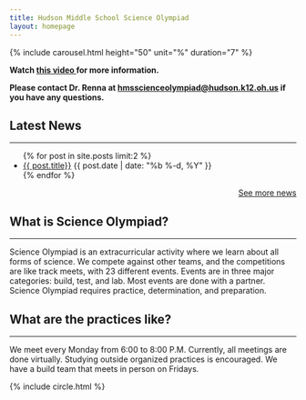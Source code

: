 ```yaml
---
title: Hudson Middle School Science Olympiad
layout: homepage
---
```


 {% include carousel.html height="50" unit="%" duration="7" %}
<p><strong>Watch <a href="https://youtu.be/Y19-EAbRHOI">this video </a>for more information.</strong></p>
<p><strong>Please contact Dr. Renna at <a href="mailto:hmsscienceolympiad@hudson.k12.oh.us">hmsscienceolympiad@hudson.k12.oh.us</a> if you have any questions.</strong></p>
<h2>Latest News</h2>
<hr />
<ul class="myposts">
{% for post in site.posts limit:2 %}
    <li><a href="{{ post.url }}">{{ post.title}}</a>
    <span class="postDate">{{ post.date | date: "%b %-d, %Y" }}</span>
    </li>
{% endfor %}
</ul>
<p style="text-align: right;"><a href="https://hmsscioly.js.org/blog"> See more news </a></p>

<h2> What is Science Olympiad? </h2>
<hr />
<p> Science Olympiad is an extracurricular activity where we learn about all forms of science. We compete against other teams, and the competitions are like track meets, with 23 different events. Events are in three major categories: build, test, and lab. Most events are done with a partner. Science Olympiad requires practice, determination, and preparation. </p>

<h2> What are the practices like? </h2>
<hr />
<p>We meet every Monday from 6:00 to 8:00 P.M. Currently, all meetings are done virtually.  Studying outside organized practices is encouraged. We have a build team that meets in person on Fridays.</p>





{% include circle.html %}
